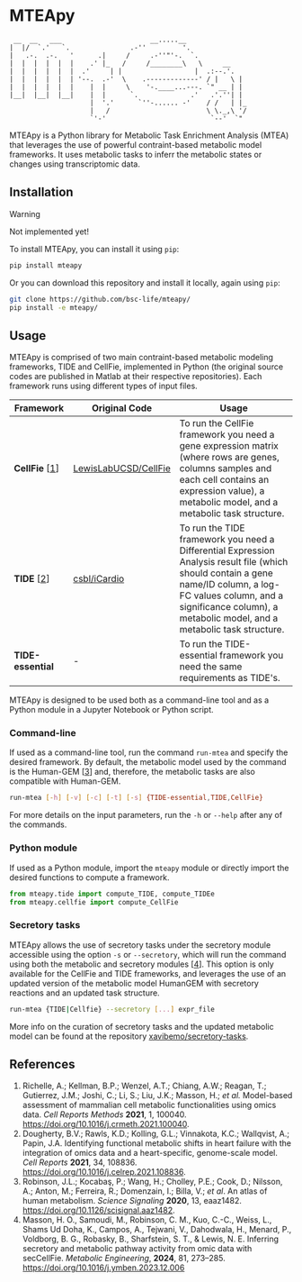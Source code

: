 # MTEApy

     __  __   ___                      __.....__                 
    |  |/  `.'   `.               .-''         '.               
    |   .-.  .-.   '      .|     /     .-''"'-.  `.             
    |  |  |  |  |  |    .' |_   /     /________\   \     __     
    |  |  |  |  |  |  .'     | |                  |  .:--.'.   
    |  |  |  |  |  | '--.  .-'  \    .-------------' / |   \ |  
    |  |  |  |  |  |    |  |     \    '-.____...---. `" __ | |  
    |__|  |__|  |__|    |  |      `.             .'   .'.''| |  
                        |  '.'      `''-...... -'    / /   | |_ 
                        |   /                        \ \._,\ '/ 
                        `'-'                          `--'  `"  

MTEApy is a Python library for Metabolic Task Enrichment Analysis (MTEA) that leverages the use of powerful contraint-based metabolic model frameworks. It uses metabolic tasks to inferr the metabolic states or changes using transcriptomic data.

## Installation

> [!WARNING] 
> Not implemented yet!

To install MTEApy, you can install it using `pip`:

```sh
pip install mteapy
```

Or you can download this repository and install it locally, again using `pip`:

```sh
git clone https://github.com/bsc-life/mteapy/
pip install -e mteapy/
```

## Usage

MTEApy is comprised of two main contraint-based metabolic modeling frameworks, TIDE and CellFie, implemented in Python (the original source codes are published in Matlab at their respective repositories). Each framework runs using different types of input files.

| Framework | Original Code | Usage |
| --------- | ------------- | ----- |
| **CellFie** [[1](#references)] | [LewisLabUCSD/CellFie](https://github.com/LewisLabUCSD/CellFie) |  To run the CellFie framework you need a gene expression matrix (where rows are genes, columns samples and each cell contains an expression value), a metabolic model, and a metabolic task structure. |
| **TIDE** [[2](#references)] | [csbl/iCardio](https://github.com/csbl/iCardio) | To run the TIDE framework you need a Differential Expression Analysis result file (which should contain a gene name/ID column, a log-FC values column, and a significance column), a metabolic model, and a metabolic task structure. |
| **TIDE-essential** | - | To run the TIDE-essential framework you need the same requirements as TIDE's. | 

MTEApy is designed to be used both as a command-line tool and as a Python module in a Jupyter Notebook or Python script.

### Command-line

If used as a command-line tool, run the command `run-mtea` and specify the desired framework. By default, the metabolic model used by the command is the Human-GEM [[3](#references)] and, therefore, the metabolic tasks are also compatible with Human-GEM.

```sh
run-mtea [-h] [-v] [-c] [-t] [-s] {TIDE-essential,TIDE,CellFie}
```
For more details on the input parameters, run the `-h` or `--help` after any of the commands.

### Python module

If used as a Python module, import the `mteapy` module or directly import the desired functions to compute a framework.

```python
from mteapy.tide import compute_TIDE, compute_TIDEe
from mteapy.cellfie import compute_CellFie
```

### Secretory tasks

MTEApy allows the use of secretory tasks under the secretory module accessible using the option `-s` or `--secretory`, which will run the command using both the metabolic and secretory modules [[4](#references)]. This option is only available for the CellFie and TIDE frameworks, and leverages the use of an updated version of the metabolic model HumanGEM with secretory reactions and an updated task structure.

```sh
run-mtea {TIDE|Cellfie} --secretory [...] expr_file
```

More info on the curation of secretory tasks and the updated metabolic model can be found at the repository [xavibemo/secretory-tasks](https://github.com/xavibemo/secretory-tasks).

## References

1. Richelle, A.; Kellman, B.P.; Wenzel, A.T.; Chiang, A.W.; Reagan, T.; Gutierrez, J.M.; Joshi, C.; Li, S.; Liu, J.K.; Masson, H.; _et al._ Model-based assessment of mammalian cell metabolic functionalities using omics data. _Cell Reports Methods_ **2021**, 1, 100040. https://doi.org/10.1016/j.crmeth.2021.100040.
2. Dougherty, B.V.; Rawls, K.D.; Kolling, G.L.; Vinnakota, K.C.; Wallqvist, A.; Papin, J.A. Identifying functional metabolic shifts in heart failure with the integration of omics data and a heart-specific, genome-scale model. _Cell Reports_ **2021**, 34, 108836. https://doi.org/10.1016/j.celrep.2021.108836.
3. Robinson, J.L.; Kocabaş, P.; Wang, H.; Cholley, P.E.; Cook, D.; Nilsson, A.; Anton, M.; Ferreira, R.; Domenzain, I.; Billa, V.; _et al_. An atlas of human metabolism. _Science Signaling_ **2020**, 13, eaaz1482. https://doi.org/10.1126/scisignal.aaz1482.
4. Masson, H. O., Samoudi, M., Robinson, C. M., Kuo, C.-C., Weiss, L., Shams Ud Doha, K., Campos, A., Tejwani, V., Dahodwala, H., Menard, P., Voldborg, B. G., Robasky, B., Sharfstein, S. T., & Lewis, N. E. Inferring secretory and metabolic pathway activity from omic data with secCellFie. _Metabolic Engineering_, **2024**, 81, 273–285. https://doi.org/10.1016/j.ymben.2023.12.006